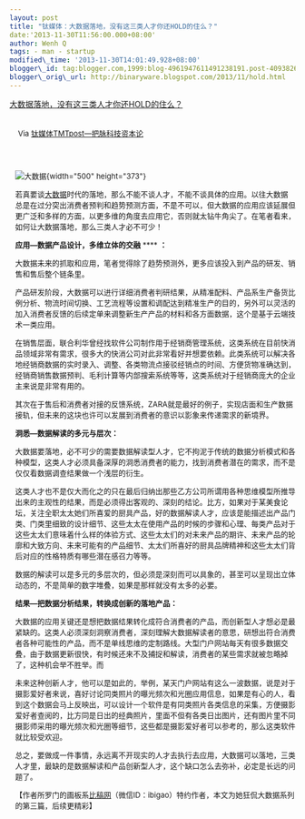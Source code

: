 ```yaml
--- 
layout: post 
title: "钛媒体：大数据落地，没有这三类人才你还HOLD的住么？" 
date:'2013-11-30T11:56:00.000+08:00' 
author: Wenh Q
tags: - man - startup
modified\_time: '2013-11-30T14:01:49.928+08:00' 
blogger\_id: tag:blogger.com,1999:blog-4961947611491238191.post-4093826838738682718
blogger\_orig\_url: http://binaryware.blogspot.com/2013/11/hold.html
---
```

[大数据落地，没有这三类人才你还HOLD的住么？](http://www.tmtpost.com/80763.html)

<div style="margin: 10px; padding: 5px;">

<div style="font-size: 13px;">

Via [钛媒体TMTpost—把脉科技资本论](http://www.tmtpost.com/)

</div>

</div>

<div style="font-size: 13px; padding: 15px 0 10px 10px;">

![大数据](http://www.tmtpost.com/wp-content/uploads/2013/11/138487426314.jpg "大数据"){width="500"
height="373"}

若真要谈[大数据](http://www.tmtpost.com/tag/%E5%A4%A7%E6%95%B0%E6%8D%AE "查看 大数据 中的全部文章")时代的落地，那么不能不谈人才，不能不谈具体的应用。以往大数据总是在过分突出消费者预判和趋势预测方面，不是不可以，但大数据的应用应该延展但更广泛和多样的方面，以更多维的角度去应用它，否则就太钻牛角尖了。在笔者看来，如何让大数据落地，那么三类人才必不可少！

**应用—数据产品设计，多维立体的交融** **** **：**

大数据未来的抓取和应用，笔者觉得除了趋势预测外，更多应该投入到产品的研发、销售和售后整个链条里。

产品研发阶段，大数据可以进行详细消费者判研结果，从精准配料、产品系生产备货比例分析、物流时间切换、工艺流程等设置和调配达到精准生产的目的，另外可以灵活的加入消费者反馈的后续定单来调整新生产产品的材料和各方面数据，这个是基于云端技术一类应用。

在销售层面，联合利华曾经找软件公司制作用于经销商管理系统，这类系统在目前快消品领域非常有需求，很多大的快消公司对此非常看好并想要依赖。此类系统可以解决各地经销商数据的实时录入、调整、各类物流点接驳经销点的时间、方便货物准确达到，经销商销售数据预判、毛利计算等内部搜索系统等等，这类系统对于经销商庞大的企业主来说是非常有用的。

其次在于售后和消费者对接的反馈系统，ZARA就是最好的例子，实现店面和生产数据接轨，但未来的这块也许可以发展到消费者的意识以影象来传递需求的新境界。



**洞悉—数据解读的多元与层次：**

大数据要落地，必不可少的需要数据解读型人才，它不拘泥于传统的数据分析模式和各种模型，这类人才必须具备深厚的洞悉消费者的能力，找到消费者潜在的需求，而不是仅仅看数据调查结果做一个浅层的衍生。

这类人才也不是仅大而化之的只在最后归纳出那些乙方公司所谓用各种思维模型所推导出来的主观性的结果，而是必须得出客观的、深刻的结论。比方，如果对于某美食论坛，关注全职太太她们所喜爱的厨具产品，好的数据解读人才，应该是能描述出产品门类、门类里细致的设计细节、这些太太在使用产品的时候的步骤和心理、每类产品对于这些太太们意味着什么样的体验方式、这些太太们的对未来产品的期许、未来产品的轮廓和大致方向、未来可能有的产品细节、太太们所喜好的厨具品牌精神和这些太太们背后对应的性格特质有哪些潜在感召力等等。

数据的解读可以是多元的多层次的，但必须是深刻而可以具象的，甚至可以呈现出立体动态的，不是简单的数字堆叠，如果是那样就没有太多的必要。



**结果—把数据分析结果，转换成创新的落地产品：**

大数据的应用关键还是想把数据结果转化成符合消费者的产品，而创新型人才想必是最紧缺的。这类人必须深刻洞察消费者，深刻理解大数据解读者的意思，研想出符合消费者各种可能性的产品，而不是单线思维的定制路线。大型门户网站每天有很多数据交叠，由于数据更新很快，有时候还来不及捕捉和解读，消费者的某些需求就被忽略掉了，这种机会举不胜举。而

未来这种创新人才，他可以是如此的，举例，某天门户网站有这么一波数据，说是对于摄影爱好者来说，喜好讨论同类照片的曝光频次和光圈应用信息，如果是有心的人，看到这个数据会马上反映出，可以设计一个软件是有同类照片各类信息的采集，方便摄影爱好者查阅的，比方同是日出的经典照片，里面不但有各类日出图片，还有图片里不同摄影师采用的曝光频次和光圈等细节，这些都是摄影爱好者可以参考的，那么这类软件就比较受欢迎。



总之，要做成一件事情，永远离不开现实的人才去执行去应用，大数据可以落地，三类人才里，最缺的是数据解读和产品创新型人才，这个缺口怎么去弥补，必定是长远的问题了。

【作者所罗门的画板系[比稿网](http://www.tmtpost.com/www.ibigao.com)（微信ID：ibigao）特约作者，本文为她狂侃大数据系列的第三篇，后续更精彩】

</div>
